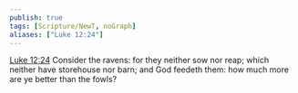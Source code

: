 ```yaml
---
publish: true
tags: [Scripture/NewT, noGraph]
aliases: ["Luke 12:24"]
---
```

[Luke 12:24](https://churchofjesuschrist.org/study/scriptures/nt/luke/12?lang=eng&id=p24#p24) Consider the ravens: for they neither sow nor reap; which neither have storehouse nor barn; and God feedeth them: how much more are ye better than the fowls?
